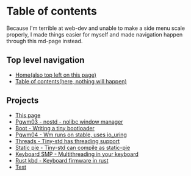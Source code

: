 # Table of contents

Because I'm terrible at web-dev and unable to make a side menu scale properly,
I made things easier for myself and made navigation happen through this md-page instead.

## Top level navigation

- [Home(also top left on this page)](/)
- [Table of contents(here, nothing will happen)](/table-of-contents.html)

## Projects

- [This page](/meta)
- [Pgwm03 - nostd - nolibc window manager](/pgwm03.html)
- [Boot - Writing a tiny bootloader](/boot.html)
- [Pgwm04 - Wm runs on stable, uses io_uring](/pgwm04.html)
- [Threads - Tiny-std has threading support](/threads.html)
- [Static pie - Tiny-std can compile as static-pie](/static-pie.html)
- [Keyboard SMP - Multithreading in your keyboard](/kbd-smp.html)
- [Rust kbd - Keyboard firmware in rust](rust-kbd.html)
- [Test](/test.html)
